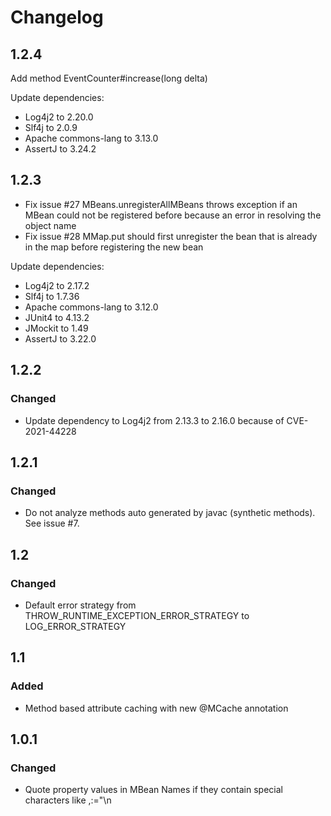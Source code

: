 # Changelog

## 1.2.4

Add method EventCounter#increase(long delta)

Update dependencies:
- Log4j2 to 2.20.0
- Slf4j to 2.0.9
- Apache commons-lang to 3.13.0
- AssertJ to 3.24.2

## 1.2.3

- Fix issue #27 MBeans.unregisterAllMBeans throws exception if an MBean could not be registered before because an error in resolving the object name
- Fix issue #28 MMap.put should first unregister the bean that is already in the map before registering the new bean

Update dependencies:
- Log4j2 to 2.17.2
- Slf4j to 1.7.36
- Apache commons-lang to 3.12.0
- JUnit4 to 4.13.2
- JMockit to 1.49 
- AssertJ to 3.22.0 

## 1.2.2

### Changed

- Update dependency to Log4j2 from 2.13.3 to 2.16.0 because of CVE-2021-44228

## 1.2.1

### Changed

- Do not analyze methods auto generated by javac (synthetic methods). See issue #7.

## 1.2

### Changed
 
- Default error strategy from THROW_RUNTIME_EXCEPTION_ERROR_STRATEGY to LOG_ERROR_STRATEGY

## 1.1

### Added

- Method based attribute caching with new @MCache annotation

## 1.0.1

### Changed

- Quote property values in MBean Names if they contain special characters like ,:="\n
